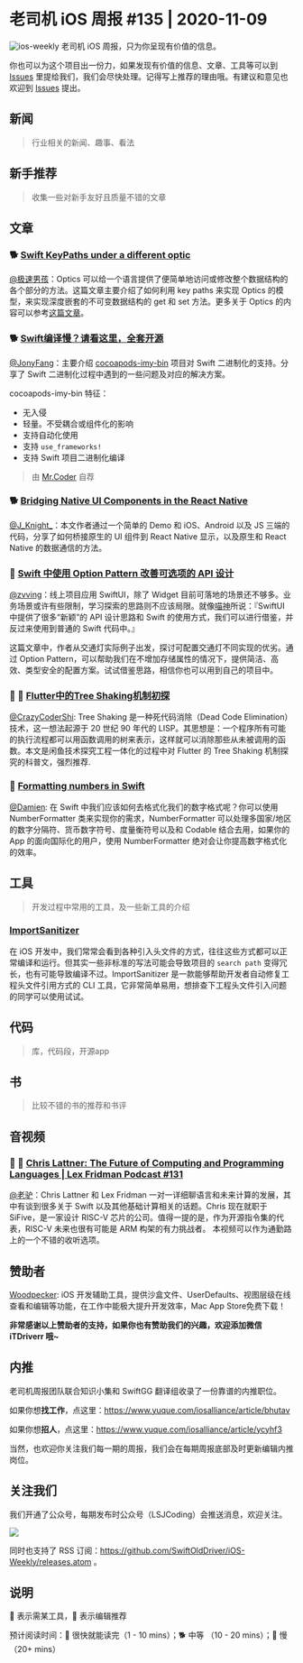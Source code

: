 # 老司机 iOS 周报 #135 | 2020-11-09

![ios-weekly](https://github.com/SwiftOldDriver/iOS-Weekly/blob/master/assets/ios-weekly.png?raw=true)
老司机 iOS 周报，只为你呈现有价值的信息。

你也可以为这个项目出一份力，如果发现有价值的信息、文章、工具等可以到 [Issues](https://github.com/SwiftOldDriver/iOS-Weekly/issues) 里提给我们，我们会尽快处理。记得写上推荐的理由哦。有建议和意见也欢迎到 [Issues](https://github.com/SwiftOldDriver/iOS-Weekly/issues) 提出。

## 新闻

> 行业相关的新闻、趣事、看法

## 新手推荐

> 收集一些对新手友好且质量不错的文章

## 文章

### 🐕 [Swift KeyPaths under a different optic](https://www.47deg.com/blog/keypaths-optics/)

[@极速男孩](https://github.com/ztlyyznf001)：Optics 可以给一个语言提供了便简单地访问或修改整个数据结构的各个部分的方法。这篇文章主要介绍了如何利用 key paths 来实现 Optics 的模型，来实现深度嵌套的不可变数据结构的 get 和 set 方法。更多关于 Optics 的内容可以参考[这篇文章](https://www.47deg.com/blog/optics/)。

### 🐕 [Swift编译慢？请看这里，全套开源](https://juejin.im/post/6890419459639476237)

[@JonyFang](https://github.com/JonyFang)：主要介绍 [cocoapods-imy-bin](https://github.com/MeetYouDevs/cocoapods-imy-bin) 项目对 Swift 二进制化的支持。分享了 Swift 二进制化过程中遇到的一些问题及对应的解决方案。

cocoapods-imy-bin 特征：

- 无入侵
- 轻量。不受耦合或组件化的影响
- 支持自动化使用
- 支持 `use_frameworks!`
- 支持 Swift 项目二进制化编译

> 由 [Mr.Coder](https://github.com/su350380433) 自荐

### 🐕 [Bridging Native UI Components in the React Native](https://www.netguru.com/codestories/bridging-native-ui-components-in-the-react-native)

[@J_Knight_](https://github.com/knightsj)：本文作者通过一个简单的 Demo 和 iOS、Android 以及 JS 三端的代码，分享了如何桥接原生的 UI 组件到 React Native 显示，以及原生和 React Native 的数据通信的方法。

### 🐎 [Swift 中使用 Option Pattern 改善可选项的 API 设计](https://onevcat.com/2020/10/use-options-pattern/)

[@zvving](https://github.com/zvving)：线上项目应用 SwiftUI，除了 Widget 目前可落地的场景还不够多。业务场景或许有些限制，学习探索的思路则不应该局限。就像[喵神](https://onevcat.com/tabs/about/)所说：『SwiftUI 中提供了很多“新颖”的 API 设计思路和 Swift 的使用方式，我们可以进行借鉴，并反过来使用到普通的 Swift 代码中。』

这篇文章中，作者从交通灯实际例子出发，探讨可配置交通灯不同实现的优劣。通过 Option Pattern，可以帮助我们在不增加存储属性的情况下，提供简洁、高效、类型安全的配置方案。试试借鉴思路，相信你也可以用到自己的项目中。

### 🌟 🐢 [Flutter中的Tree Shaking机制初探](https://mp.weixin.qq.com/s/Uv6vKiESZVplTYQV9T07Yg)

[@CrazyCoderShi](https://github.com/CrazyCoderShi): Tree Shaking 是一种死代码消除（Dead Code Elimination）技术，这一想法起源于 20 世纪 90 年代的 LISP。其思想是：一个程序所有可能的执行流程都可以用函数调用的树来表示，这样就可以消除那些从未被调用的函数。本文是闲鱼技术探究工程一体化的过程中对 Flutter 的 Tree Shaking 机制探究的科普文，强烈推荐.

### 🐎 [Formatting numbers in Swift](https://github.com/SwiftOldDriver/iOS-Weekly/edit/master/Reports/2020/%23135-2020.11.09.md)

[@Damien](https://github.com/ZengyiMa): 在 Swift 中我们应该如何去格式化我们的数字格式呢？你可以使用 NumberFormatter 类来实现你的需求，NumberFormatter 可以处理多国家/地区的数字分隔符、货币数字符号、度量衡符号以及和 Codable 结合去用，如果你的 App 的面向国际化的用户，使用 NumberFormatter 绝对会让你提高数字格式化的效率。

## 工具

> 开发过程中常用的工具，及一些新工具的介绍

### [ImportSanitizer](https://github.com/SketchK/import-sanitizer)

在 iOS 开发中，我们常常会看到各种引入头文件的方式，往往这些方式都可以正常编译和运行。但其实一些非标准的写法可能会导致项目的 `search path` 变得冗长，也有可能导致编译不过。ImportSanitizer 是一款能够帮助开发者自动修复工程头文件引用方式的 CLI 工具，它非常简单易用，想排查下工程头文件引入问题的同学可以使用试试。

## 代码

> 库，代码段，开源app

## 书

> 比较不错的书的推荐和书评

## 音视频

### 🐢 🚧 [Chris Lattner: The Future of Computing and Programming Languages | Lex Fridman Podcast #131](https://www.youtube.com/watch?v=nWTvXbQHwWs)

[@老驴](https://www.weibo.com/6090610445)：Chris Lattner 和 Lex Fridman 一对一详细聊语言和未来计算的发展，其中有谈到很多关于 Swift 以及其他基础计算相关的话题。Chris 现在就职于 SiFive，是一家设计 RISC-V 芯片的公司。值得一提的是，作为开源指令集的代表，RISC-V 未来也很有可能是 ARM 构架的有力挑战者。
本视频可以作为通勤路上的一个不错的收听选项。

## 赞助者

[Woodpecker](https://apps.apple.com/cn/app/woodpecker/id1333548463?mt=12): iOS 开发辅助工具，提供沙盒文件、UserDefaults、视图层级在线查看和编辑等功能，在工作中能极大提升开发效率，Mac App Store免费下载！

**非常感谢以上赞助者的支持，如果你也有赞助我们的兴趣，欢迎添加微信 iTDriverr 哦~**

## 内推

老司机周报团队联合知识小集和 SwiftGG 翻译组收录了一份靠谱的内推职位。

如果你想**找工作**，点这里：https://www.yuque.com/iosalliance/article/bhutav

如果你想**招人**，点这里：https://www.yuque.com/iosalliance/article/ycyhf3

当然，也欢迎你关注我们每一期的周报，我们会在每期周报底部及时更新编辑内推岗位。

## 关注我们

我们开通了公众号，每期发布时公众号（LSJCoding）会推送消息，欢迎关注。

![](https://github.com/SwiftOldDriver/iOS-Weekly/blob/master/assets/qrcode_for_wechat.jpg?raw=true)

同时也支持了 RSS 订阅：https://github.com/SwiftOldDriver/iOS-Weekly/releases.atom 。

## 说明

🚧 表示需某工具，🌟 表示编辑推荐

预计阅读时间：🐎 很快就能读完（1 - 10 mins）；🐕 中等 （10 - 20 mins）；🐢 慢（20+ mins）

